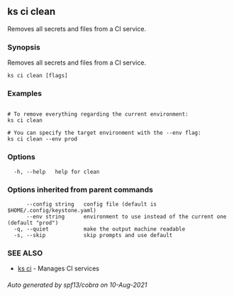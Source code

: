 ## ks ci clean

Removes all secrets and files from a CI service.

### Synopsis

Removes all secrets and files from a CI service.

```
ks ci clean [flags]
```

### Examples

```

# To remove everything regarding the current environment:
ks ci clean

# You can specify the target environment with the --env flag:
ks ci clean --env prod

```

### Options

```
  -h, --help   help for clean
```

### Options inherited from parent commands

```
      --config string   config file (default is $HOME/.config/keystone.yaml)
      --env string      environment to use instead of the current one (default "prod")
  -q, --quiet           make the output machine readable
  -s, --skip            skip prompts and use default
```

### SEE ALSO

* [ks ci](ks_ci.md)	 - Manages CI services

###### Auto generated by spf13/cobra on 10-Aug-2021
